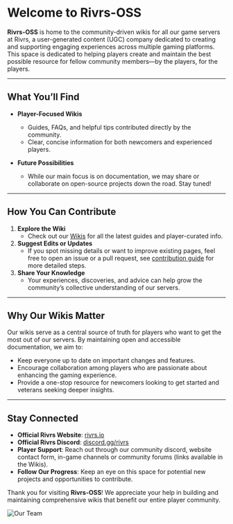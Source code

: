 # Welcome to Rivrs-OSS

**Rivrs-OSS** is home to the community-driven wikis for all our game servers at Rivrs, a user-generated content (UGC) company dedicated to creating and supporting engaging experiences across multiple gaming platforms. This space is dedicated to helping players create and maintain the best possible resource for fellow community members—by the players, for the players.

---

## What You’ll Find

- **Player-Focused Wikis**  
  - Guides, FAQs, and helpful tips contributed directly by the community.  
  - Clear, concise information for both newcomers and experienced players.

- **Future Possibilities**  
  - While our main focus is on documentation, we may share or collaborate on open-source projects down the road. Stay tuned!

---

## How You Can Contribute

1. **Explore the Wiki**  
   - Check out our [Wikis](https://github.com/Rivrs-OSS/) for all the latest guides and player-curated info.
2. **Suggest Edits or Updates**  
   - If you spot missing details or want to improve existing pages, feel free to open an issue or a pull request, see [contribution guide](../CONTRIBUTING.MD) for more detailed steps.
3. **Share Your Knowledge**  
   - Your experiences, discoveries, and advice can help grow the community’s collective understanding of our servers.

---

## Why Our Wikis Matter

Our wikis serve as a central source of truth for players who want to get the most out of our servers. By maintaining open and accessible documentation, we aim to:

- Keep everyone up to date on important changes and features.  
- Encourage collaboration among players who are passionate about enhancing the gaming experience.  
- Provide a one-stop resource for newcomers looking to get started and veterans seeking deeper insights.

---

## Stay Connected

- **Official Rivrs Website**: [rivrs.io](https://rivrs.io) 
- **Official Rivrs Discord**: [discord.gg/rivrs](https://discord.gg/xxcN2YzNcq)
- **Player Support**: Reach out through our community discord, website contact form, in-game channels or community forums (links available in the Wikis).  
- **Follow Our Progress**: Keep an eye on this space for potential new projects and opportunities to contribute.

Thank you for visiting **Rivrs-OSS**! We appreciate your help in building and maintaining comprehensive wikis that benefit our entire player community.

![Our Team](../teams.jpg)
